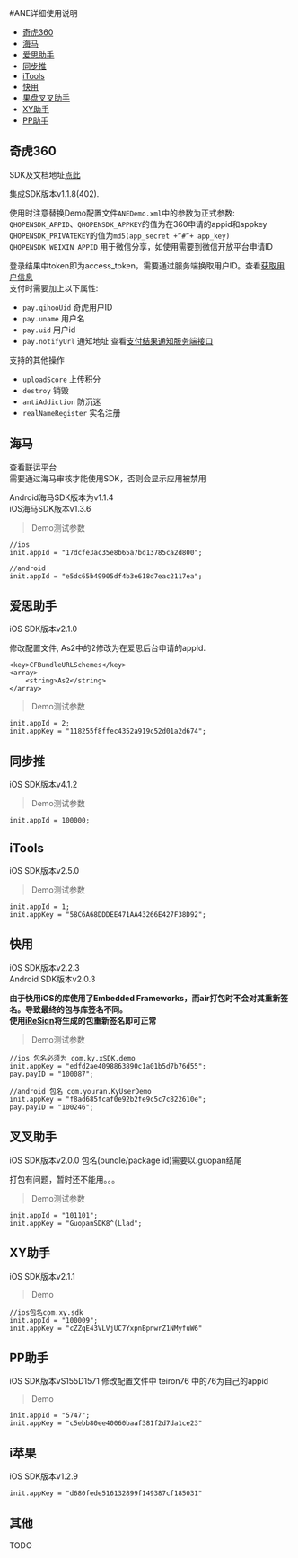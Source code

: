 #ANE详细使用说明

- [奇虎360](#奇虎360)
- [海马](#海马)
- [爱思助手](#爱思助手)
- [同步推](#同步推)
- [iTools](#itools)
- [快用](#快用)
- [果盘叉叉助手](#叉叉助手)
- [XY助手](#xy助手)
- [PP助手](#pp助手)

## 奇虎360

SDK及文档地址[点此](http://dev.360.cn/wiki/index/id/73)  

集成SDK版本v1.1.8(402).  

使用时注意替换Demo配置文件`ANEDemo.xml`中的参数为正式参数:  
`QHOPENSDK_APPID`、`QHOPENSDK_APPKEY`的值为在360申请的appid和appkey  
`QHOPENSDK_PRIVATEKEY`的值为`md5(app_secret +”#”+ app_key)`     
`QHOPENSDK_WEIXIN_APPID` 用于微信分享，如使用需要到微信开放平台申请ID  

登录结果中token即为access_token，需要通过服务端换取用户ID。查看[获取用户信息](http://dev.360.cn/wiki/index/id/67)  
支付时需要加上以下属性:  
- `pay.qihooUid` 奇虎用户ID
- `pay.uname`  用户名
- `pay.uid`    用户id
- `pay.notifyUrl` 通知地址
查看[支付结果通知服务端接口](http://dev.360.cn/wiki/index/id/68)

支持的其他操作
- `uploadScore`      上传积分
- `destroy`          销毁
- `antiAddiction`	   防沉迷
- `realNameRegister` 实名注册


## <span id="qihoo360">海马</span>

查看[联运平台](http://pay.haima.me)   
需要通过海马审核才能使用SDK，否则会显示应用被禁用

Android海马SDK版本为v1.1.4  
iOS海马SDK版本v1.3.6

> Demo测试参数
	
	//ios
	init.appId = "17dcfe3ac35e8b65a7bd13785ca2d800";

	//android
	init.appId = "e5dc65b49905df4b3e618d7eac2117ea";

## 爱思助手
iOS SDK版本v2.1.0  

修改配置文件, As2中的2修改为在爱思后台申请的appId.

	<key>CFBundleURLSchemes</key>
	<array>
		<string>As2</string>
	</array>

> Demo测试参数

	init.appId = 2;
	init.appKey = "118255f8ffec4352a919c52d01a2d674";

## 同步推
iOS SDK版本v4.1.2

> Demo测试参数
	
	init.appId = 100000;

## iTools
iOS SDK版本v2.5.0

> Demo测试参数

	init.appId = 1;
	init.appKey = "58C6A68DDDEE471AA43266E427F38D92";

## 快用
iOS SDK版本v2.2.3  
Android SDK版本v2.0.3

**由于快用iOS的库使用了Embedded Frameworks，而air打包时不会对其重新签名。导致最终的包与库签名不同。  
使用[iReSign](https://github.com/maciekish/iReSign)将生成的包重新签名即可正常**

> Demo测试参数
     
    //ios 包名必须为 com.ky.xSDK.demo
	init.appKey = "edfd2ae4098863890c1a01b5d7b76d55";
	pay.payID = "100087";

	//android 包名 com.youran.KyUserDemo
	init.appKey = "f8ad685fcaf0e92b2fe9c5c7c822610e";
	pay.payID = "100246";

## 叉叉助手
iOS SDK版本v2.0.0
包名(bundle/package id)需要以.guopan结尾

打包有问题，暂时还不能用。。。

> Demo测试参数
	
	init.appId = "101101";
	init.appKey = "GuopanSDK8^(Llad";

## XY助手
iOS SDK版本v2.1.1


> Demo
	
	//ios包名com.xy.sdk
	init.appId = "100009";
	init.appKey = "cZZqE43VLVjUC7YxpnBpnwrZ1NMyfuW6"


## PP助手
iOS SDK版本vS155D1571
修改配置文件中 teiron76 中的76为自己的appid

> Demo
	
	init.appId = "5747";
	init.appKey = "c5ebb80ee40060baaf381f2d7da1ce23"


## i苹果
iOS SDK版本v1.2.9

	
	init.appKey = "d680fede516132899f149387cf185031"

## 其他
TODO
